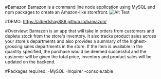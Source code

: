 #Bamazon
Bamazon is a command line node application using MySQL and npm packages to create an Amazon-like storefront. 
![Alt Text](https://github.com/albertshay888/bamazon/raw/master/path/to/bamazon.gif)

#DEMO: https://albertshay888.github.io/bamazon/

#Overview:
 Bamazon is an app that will take in orders from customers and deplete stock from the store's inventory. It also tracks product sales across your store's departments and also provides a summary of the highest-grossing sales departments in the store. If the item is available in the quantity specified, the purchase would be deemed successful and the customer will be given the total price, inventory and product sales will be updated on the backend. 

#Packages required:
 -MySQL
 -Inquirer
 -console.table

